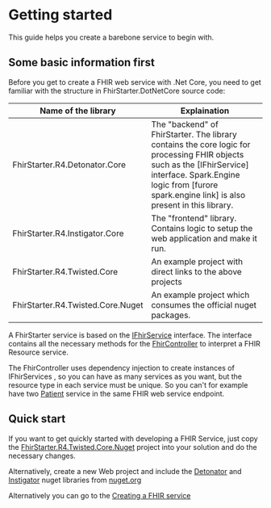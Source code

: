 # Getting started 

This guide helps you create a barebone service to begin with.

## Some basic information first

Before you get to create a FHIR web service with .Net Core, you need to get familiar with the structure in FhirStarter.DotNetCore source code:

| Name of the library               | Explaination                                                 |
| --------------------------------- | ------------------------------------------------------------ |
| FhirStarter.R4.Detonator.Core     | The "backend" of FhirStarter. The library contains the core logic for processing FHIR objects such as the [IFhirService] interface. Spark.Engine logic from [furore spark.engine link] is also present in this library. |
| FhirStarter.R4.Instigator.Core    | The "frontend" library. Contains logic to setup the web application and make it run. |
| FhirStarter.R4.Twisted.Core       | An example project with direct links to the above projects   |
| FhirStarter.R4.Twisted.Core.Nuget | An example project which consumes the official nuget packages. |

A FhirStarter service is based on the [IFhirService](https://github.com/verzada/FhirStarter.DotNetCore/blob/master/src/FhirStarter.R4.Detonator.Core/Interface/IFhirService.cs) interface. The interface contains all the necessary methods for the [FhirController](https://github.com/verzada/FhirStarter.DotNetCore/blob/master/src/FhirStarter.R4.Instigator.Core/Controllers/FhirController.cs) to interpret a FHIR Resource service.

The FhirController uses dependency injection to create instances of IFhirServices , so you can have as many services as you want, but the resource type in each service must be unique. So you can't for example have two [Patient](https://www.hl7.org/fhir/patient.html) service in the same FHIR web service endpoint.

## Quick start

If you want to get quickly started with developing a FHIR Service, just copy the [FhirStarter.R4.Twisted.Core.Nuget](https://github.com/verzada/FhirStarter.DotNetCore/tree/master/src/FhirStarter.R4.Twisted.Core.Nuget) project into your solution and do the necessary changes.

Alternatively, create a new Web project and include the [Detonator](https://www.nuget.org/packages/FhirStarter.R4.Detonator.Core/) and [Instigator](https://www.nuget.org/packages/FhirStarter.R4.Instigator.Core/) nuget libraries from [nuget.org](https://www.nuget.org/)

Alternatively you can go to the [Creating a FHIR service](CreatingAFHIRService.md)


